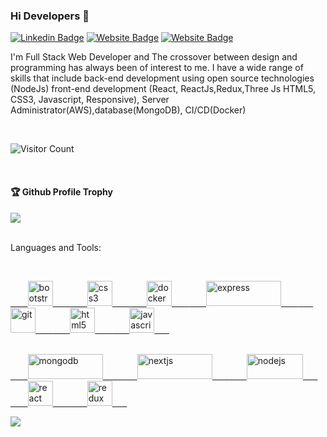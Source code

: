 ### Hi Developers 👋

<!-- [![YouTube Badge](https://img.shields.io/badge/YouTube-DeveloperFunnel-red)](https://www.youtube.com/developerfunnel) -->
[![Linkedin Badge](https://img.shields.io/badge/-Krushank-blue?style=flat-square&logo=Linkedin&logoColor=white&link=https://www.linkedin.com/in/Krushank--01629954/)](https://www.linkedin.com/in/krushank-patel-24b825252)
[![Website Badge](https://img.shields.io/badge/WebSite-Krushank-green)](https://krushankpatel.github.io/Krushank_Profile/)
[![Website Badge](https://img.shields.io/badge/StackOverflow-Krushank-yellow)](https://stackoverflow.com/users/21152402/krushank-patel)

I'm
Full Stack Web Developer and
The crossover between design and programming has always been of interest to me. I have a wide range of skills that include back-end development using open source technologies (NodeJs) front-end development (React, ReactJs,Redux,Three Js HTML5, CSS3, Javascript, Responsive), Server Administrator(AWS),database(MongoDB), CI/CD(Docker)

<div height="40">&nbsp;</div>

![Visitor Count](https://profile-counter.glitch.me/aakashdeveloper/count.svg)
<div height="40">&nbsp;</div>

<div>
  <h4>🏆 Github Profile Trophy</h4>
  <a href="https://github.com/ryo-ma/github-profile-trophy">
    <img src="https://github-profile-trophy.vercel.app/?username=aakashdeveloper&column=7"/>
  </a>
</div>
<div height="40">&nbsp;</div>

Languages and Tools: 

<div height="40">&nbsp;</div>

<a href="https://getbootstrap.com" target="_blank" rel="noreferrer">&nbsp;&nbsp;&nbsp;&nbsp;&nbsp;&nbsp;
        <img src="https://avatars.githubusercontent.com/u/2918581?s=280&v=4" alt="bootstrap" width="40" height="40" />&nbsp;&nbsp;&nbsp;&nbsp;&nbsp;&nbsp;
    </a>
    <a href="https://www.w3schools.com/css/" target="_blank" rel="noreferrer">&nbsp;&nbsp;&nbsp;&nbsp;&nbsp;&nbsp;
        <img src="https://w7.pngwing.com/pngs/4/808/png-transparent-css3-css3-logo-logo-language-programming-language-css-3d-icon-thumbnail.png" alt="css3" width="40" height="40" />&nbsp;&nbsp;&nbsp;&nbsp;&nbsp;&nbsp;
    </a>
    <a href="https://www.docker.com/" target="_blank" rel="noreferrer">&nbsp;&nbsp;&nbsp;&nbsp;&nbsp;&nbsp;
        <img src="https://i.pinimg.com/originals/5c/bb/a7/5cbba74b40ec0c0ce77b3db3ec1a5e05.png" alt="docker" width="40" height="40" />&nbsp;&nbsp;&nbsp;&nbsp;&nbsp;&nbsp;
    </a>
    <a href="https://expressjs.com" target="_blank" rel="noreferrer">&nbsp;&nbsp;&nbsp;&nbsp;&nbsp;&nbsp;
        <img src="https://vegibit.com/wp-content/uploads/2018/05/expressjs.png" alt="express" width="120" height="40" />&nbsp;&nbsp;&nbsp;&nbsp;&nbsp;&nbsp;
    </a>
    <a href="https://git-scm.com/" target="_blank" rel="noreferrer">&nbsp;&nbsp;&nbsp;&nbsp;&nbsp;&nbsp;
        <img src="https://git-scm.com/images/logos/downloads/Git-Icon-1788C.png" alt="git" width="40" height="40" />&nbsp;&nbsp;&nbsp;&nbsp;&nbsp;&nbsp;
    </a>
    <a href="https://www.w3.org/html/" target="_blank" rel="noreferrer">&nbsp;&nbsp;&nbsp;&nbsp;&nbsp;&nbsp;
        <img src="https://cdn.cdnlogo.com/logos/h/84/html.svg" alt="html5" width="40" height="40" />&nbsp;&nbsp;&nbsp;&nbsp;&nbsp;&nbsp;
    </a>
    <a href="https://developer.mozilla.org/en-US/docs/Web/JavaScript" target="_blank" rel="noreferrer">&nbsp;&nbsp;&nbsp;&nbsp;&nbsp;&nbsp;
        <img src="https://ih1.redbubble.net/image.316760221.5828/st,small,507x507-pad,600x600,f8f8f8.u1.jpg" alt="javascript" width="40" height="40" />&nbsp;&nbsp;&nbsp;&nbsp;&nbsp;&nbsp;
    </a>
     <div height="40">&nbsp;</div>
    <a href="https://www.mongodb.com/" target="_blank" rel="noreferrer">&nbsp;&nbsp;&nbsp;&nbsp;&nbsp;&nbsp;
        <img src="https://upload.wikimedia.org/wikipedia/commons/thumb/9/93/MongoDB_Logo.svg/2560px-MongoDB_Logo.svg.png" alt="mongodb" width="120" height="40" />&nbsp;&nbsp;&nbsp;&nbsp;&nbsp;&nbsp;
    </a>
    <a href="https://nextjs.org/" target="_blank" rel="noreferrer">&nbsp;&nbsp;&nbsp;&nbsp;&nbsp;&nbsp;
        <img src="https://cdn.worldvectorlogo.com/logos/nextjs-2.svg" alt="nextjs" width="120" height="40" />&nbsp;&nbsp;&nbsp;&nbsp;&nbsp;&nbsp;
    </a>
    <a href="https://nodejs.org" target="_blank" rel="noreferrer">&nbsp;&nbsp;&nbsp;&nbsp;&nbsp;&nbsp;
        <img src="https://upload.wikimedia.org/wikipedia/commons/thumb/d/d9/Node.js_logo.svg/2560px-Node.js_logo.svg.png" alt="nodejs" width="90" height="40" />&nbsp;&nbsp;&nbsp;&nbsp;&nbsp;&nbsp;
    </a>
    <a href="https://reactjs.org/" target="_blank" rel="noreferrer">&nbsp;&nbsp;&nbsp;&nbsp;&nbsp;&nbsp;
        <img src="https://upload.wikimedia.org/wikipedia/commons/thumb/a/a7/React-icon.svg/2300px-React-icon.svg.png" alt="react" width="40" height="40" />&nbsp;&nbsp;&nbsp;&nbsp;&nbsp;&nbsp;
    </a>
    <a href="https://redux.js.org" target="_blank" rel="noreferrer">&nbsp;&nbsp;&nbsp;&nbsp;&nbsp;&nbsp;
        <img src="https://encrypted-tbn0.gstatic.com/images?q=tbn:ANd9GcTYq35wIe6UgRB_eZ-p84XKMippCgl0KobVGA&usqp=CAU" alt="redux" width="40" height="40" />&nbsp;&nbsp;&nbsp;&nbsp;&nbsp;&nbsp;
    </a>
    
![](https://activity-graph.herokuapp.com/graph?username=aakashdeveloper&theme=react-dark&area=true)
<!--
**Aakashdeveloper/Aakashdeveloper** is a ✨ _special_ ✨ repository because its `README.md` (this file) appears on your GitHub profile.

Here are some ideas to get you started:

- 🔭 I’m currently working on ...
- 🌱 I’m currently learning ...
- 👯 I’m looking to collaborate on ...
- 🤔 I’m looking for help with ...
- 💬 Ask me about ...
- 📫 How to reach me: ...
- 😄 Pronouns: ...
- ⚡ Fun fact: .....

-->
